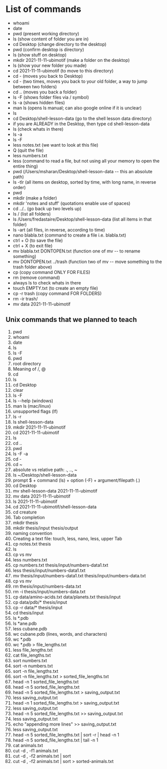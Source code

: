 # List of commands

* whoami
* date
* pwd (present working directory)
* ls (show content of folder you are in)
* cd Desktop (change directory to the desktop)
* pwd (confirm desktop is directory)
* ls (show stuff on desktop)
* mkdir 2021-11-11-ubimotif (make a folder on the desktop)
* ls (show your new folder you made)
* cd 2021-11-11-ubimotif (to move to this directory)
* cd - (moves you back to Desktop)
* cd - (two times, moves you back to your old folder, a way to jump between two folders)
* cd .. (moves you back a folder)
* ls -F (shows folder files via / symbol)
* ls -a (shows hidden files)
* man ls (opens ls manual; can also google online if it is unclear)
* ls
* cd Desktop/shell-lesson-data (go to the shell lesson data directory)
* if you are ALREADY in the Desktop, then type cd shell-lesson-data
* ls (check whats in there)
* ls -a
* ls -F
* less notes.txt (we want to look at this file)
* Q (quit the file)
* less numbers.txt
* less (command to read a file, but not using all your memory to open the entire thing)
* pwd (/Users/msharan/Desktop/shell-lesson-data -- this an absolute path)
* ls -tlr (all items on desktop, sorted by time, with long name, in reverse order)
* pwd
* mkdir (make a folder)
* mkdir 'notes and stuff' (quotations enable use of spaces)
* cd ../.. (go back up two levels up)
* ls / (list all folders)
* ls /Users/fredastaire/Desktop/shell-lesson-data (list all items in that folder)
* ls -art (all files, in reverse, according to time)
* nano blabla.txt (command to create a file i.e. blabla.txt)
* ctrl + O (to save the file)
* ctrl + X (to exit file)
* mv blabla.txt DONTOPEN.txt (function one of mv -- to rename something)
* mv DONTOPEN.txt ../trash (function two of mv -- move something to the trash folder above)
* cp (copy command ONLY FOR FILES)
* rm (remove command)
* always ls to check whats in there
* touch EMPTY.txt (to create an empty file)
* cp -r trash (copy command FOR FOLDERS)
* rm -ir trash/
* mv data 2021-11-11-ubimotif

## Unix commands that we planned to teach

1. pwd
2. whoami
3. date
4. ls
5. ls -F
6. pwd
7. root directory
1. Meaning of /, @
1. cd
1. ls
1. cd Desktop
1. clear
1. ls -F
1. ls --help (windows)
1. man ls (mac/linux)
1. unsupported flags (lf)
1. ls -r
1. ls shell-lesson-data
1. mkdir 2021-11-11-ubimotif
1. cd 2021-11-11-ubimotif
1. ls
1. cd ..
1. pwd
1. ls -F -a
1. cd -
1. cd ~
1. absolute vs relative path: ., .., ~
1. ls ~/Desktop/shell-lesson-data
1. prompt $ + command (ls) + option (-F) + argument/filepath (.)
1. cd Desktop
1. mv shell-lesson-data 2021-11-11-ubimotif
1. mv data 2021-11-11-ubimotif
1. ls 2021-11-11-ubimotif
1. cd 2021-11-11-ubimotif/shell-lesson-data
1. cd creature
1. Tab completion
1. mkdir thesis
1. mkdir thesis/input thesis/output
1. naming convention
1. Creating a text file: touch, less, nano, less, upper Tab
1. cp notes.txt thesis
1. ls
1. cp vs mv
1. less numbers.txt
1. cp numbers.txt thesis/input/numbers-data1.txt
1. less thesis/input/numbers-data1.txt
1. mv thesis/input/numbers-data1.txt thesis/input/numbers-data.txt
1. cp vs mv
1. rm thesis/input/numbers-data.txt
1. rm -i thesis/input/numbers-data.txt
1. cp data/amino-acids.txt data/planets.txt thesis/input
1. cp data/pdb/* thesis/input
1. cp -r data/* thesis/input
1. cd thesis/input
1. ls *.pdb
1. ls *ane.pdb
1. less cubane.pdb
1. wc cubane.pdb (lines, words, and characters)
1. wc *.pdb
1. wc *.pdb > file_lengths.txt
1. less file_lengths.txt
1. cat file_lengths.txt
1. sort numbers.txt
1. sort -n numbers.txt
1. sort -n file_lengths.txt
1. sort -n file_lengths.txt > sorted_file_lengths.txt
1. head -n 1 sorted_file_lengths.txt
1. head -n 5 sorted_file_lengths.txt
1. head -n 5 sorted_file_lengths.txt > saving_output.txt
1. less saving_output.txt
1. head -n 1 sorted_file_lengths.txt > saving_output.txt
1. less saving_output.txt
1. head -n 5 sorted_file_lengths.txt >> saving_output.txt
1. less saving_output.txt
1. echo "appending more lines"  >> saving_output.txt
1. less saving_output.txt
1. head -n 5 sorted_file_lengths.txt | sort -r | head -n 1
1. head -n 5 sorted_file_lengths.txt | tail -n 1
1. cat animals.txt
1. cut -d , -f1 animals.txt
1. cut -d , -f2 animals.txt | sort
1. cut -d , -f2 animals.txt | sort > sorted-animals.txt
